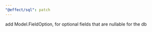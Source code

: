 ```yaml
---
"@effect/sql": patch
---
```


add Model.FieldOption, for optional fields that are nullable for the db
